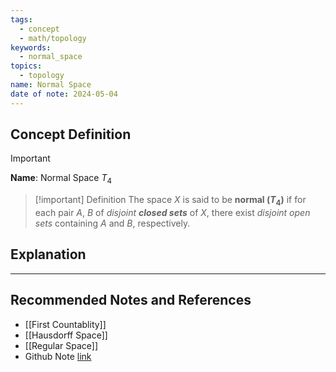 ```yaml
---
tags:
  - concept
  - math/topology
keywords:
  - normal_space
topics:
  - topology
name: Normal Space
date of note: 2024-05-04
---
```


## Concept Definition

>[!important]
>**Name**:  Normal Space $T_4$


>[!important] Definition
>The space $X$ is said to be **normal ($T_4$)** if for each pair $A$, $B$ of _disjoint **closed sets**_ of $X$, there exist *disjoint open sets* containing $A$ and $B$, respectively.















## Explanation





-----------
##  Recommended Notes and References

- [[First Countablity]]
- [[Hausdorff Space]]
- [[Regular Space]]
- Github Note [link](https://github.com/TianpeiLuke/SelfStudyNotes/tree/master/self-study/probability_and_measure_theory)